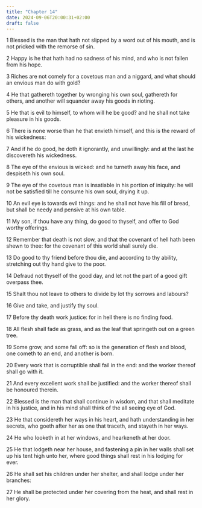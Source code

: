 ```yaml
---
title: "Chapter 14"
date: 2024-09-06T20:00:31+02:00
draft: false
---
```



1 Blessed is the man that hath not slipped by a word out of his mouth, and is not pricked with the remorse of sin.

2 Happy is he that hath had no sadness of his mind, and who is not fallen from his hope.

3 Riches are not comely for a covetous man and a niggard, and what should an envious man do with gold?

4 He that gathereth together by wronging his own soul, gathereth for others, and another will squander away his goods in rioting.

5 He that is evil to himself, to whom will he be good? and he shall not take pleasure in his goods.

6 There is none worse than he that envieth himself, and this is the reward of his wickedness:

7 And if he do good, he doth it ignorantly, and unwillingly: and at the last he discovereth his wickedness.

8 The eye of the envious is wicked: and he turneth away his face, and despiseth his own soul.

9 The eye of the covetous man is insatiable in his portion of iniquity: he will not be satisfied till he consume his own soul, drying it up.

10 An evil eye is towards evil things: and he shall not have his fill of bread, but shall be needy and pensive at his own table.

11 My son, if thou have any thing, do good to thyself, and offer to God worthy offerings.

12 Remember that death is not slow, and that the covenant of hell hath been shewn to thee: for the covenant of this world shall surely die.

13 Do good to thy friend before thou die, and according to thy ability, stretching out thy hand give to the poor.

14 Defraud not thyself of the good day, and let not the part of a good gift overpass thee.

15 Shalt thou not leave to others to divide by lot thy sorrows and labours?

16 Give and take, and justify thy soul.

17 Before thy death work justice: for in hell there is no finding food.

18 All flesh shall fade as grass, and as the leaf that springeth out on a green tree.

19 Some grow, and some fall off: so is the generation of flesh and blood, one cometh to an end, and another is born.

20 Every work that is corruptible shall fail in the end: and the worker thereof shall go with it.

21 And every excellent work shall be justified: and the worker thereof shall be honoured therein.

22 Blessed is the man that shall continue in wisdom, and that shall meditate in his justice, and in his mind shall think of the all seeing eye of God.

23 He that considereth her ways in his heart, and hath understanding in her secrets, who goeth after her as one that traceth, and stayeth in her ways.

24 He who looketh in at her windows, and hearkeneth at her door.

25 He that lodgeth near her house, and fastening a pin in her walls shall set up his tent high unto her, where good things shall rest in his lodging for ever.

26 He shall set his children under her shelter, and shall lodge under her branches:

27 He shall be protected under her covering from the heat, and shall rest in her glory.


